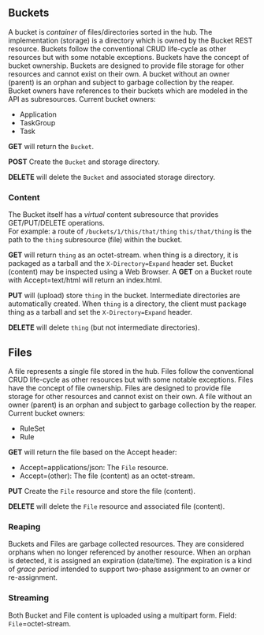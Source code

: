 ## Buckets ##
A bucket is _container_ of files/directories sorted in the hub.  The implementation (storage) is a directory which is 
owned by the Bucket REST resource.  Buckets follow the conventional CRUD life-cycle as other resources but with 
some notable exceptions. Buckets have the concept of bucket ownership.  Buckets are designed to provide file storage for other resources and cannot
exist on their own.  A bucket without an owner (parent) is an orphan and subject to garbage collection by the reaper.
Bucket owners have references to their buckets which are modeled in the API as subresources.
Current bucket owners:
- Application
- TaskGroup
- Task

**GET** will return the `Bucket`.

**POST** Create the `Bucket` and storage directory.

**DELETE** will delete the `Bucket` and associated storage directory.


### Content ###
The Bucket itself has a _virtual_ content subresource that provides GET/PUT/DELETE operations.  
For example: a route of `/buckets/1/this/that/thing`  `this/that/thing` is the path to the `thing` subresource (file) 
within the bucket.

**GET** will return `thing` as an octet-stream. when thing is a directory, it is packaged as a tarball and
the `X-Directory=Expand` header set. Bucket (content) may be inspected using a Web Browser. A **GET** on 
a Bucket route with Accept=text/html will return an index.html.

**PUT** will (upload) store `thing` in the bucket. Intermediate directories are automatically created. When 
`thing` is a directory, the client must package thing as a tarball and set the `X-Directory=Expand` header.

**DELETE** will delete `thing` (but not intermediate directories).

## Files ##

A file represents a single file stored in the hub. Files follow the conventional CRUD life-cycle as other resources but with
some notable exceptions. Files have the concept of file ownership.  Files are designed to provide file storage for other resources and cannot
exist on their own.  A file without an owner (parent) is an orphan and subject to garbage collection by the reaper.
Current bucket owners:
- RuleSet
- Rule

**GET** will return the file based on the Accept header:
- Accept=applications/json: The `File` resource.
- Accept=(other): The file (content) as an octet-stream.

**PUT** Create the `File` resource and store the file (content).

**DELETE** will delete the `File` resource and associated file (content).

### Reaping ###
Buckets and Files are garbage collected resources.
They are considered orphans when no longer referenced by another resource. When an orphan is
detected, it is assigned an expiration (date/time). The expiration is a kind of _grace period_
intended to support two-phase assignment to an owner or re-assignment.

### Streaming ###

Both Bucket and File content is uploaded using a multipart form.  Field: `File`=octet-stream.
